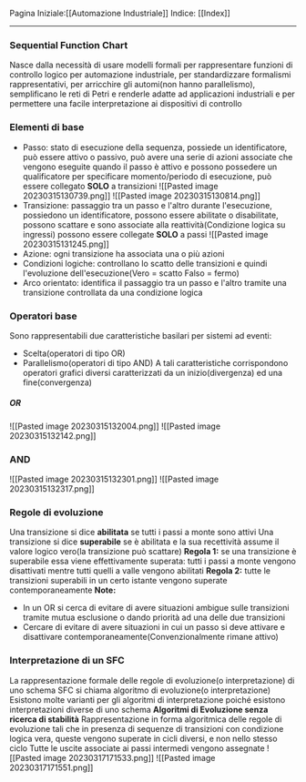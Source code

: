 Pagina Iniziale:[[Automazione Industriale]]
Indice: [[Index]]

---

### Sequential Function Chart
Nasce dalla necessità di usare modelli formali per rappresentare funzioni di controllo logico per automazione industriale, per standardizzare formalismi rappresentativi, per arricchire gli automi(non hanno parallelismo), semplificano le reti di Petri e renderle adatte ad applicazioni industriali e per permettere una facile interpretazione ai dispositivi di controllo

### Elementi di base
- Passo: stato di esecuzione della sequenza, possiede un identificatore, può essere attivo o passivo, può avere una serie di azioni associate che vengono eseguite quando il passo è attivo e possono possedere un qualificatore per specificare momento/periodo di esecuzione, può essere collegato **SOLO** a transizioni
![[Pasted image 20230315130739.png]]
![[Pasted image 20230315130814.png]]
- Transizione: passaggio tra un passo e l'altro durante l'esecuzione, possiedono un identificatore, possono essere abilitate o disabilitate, possono scattare e sono associate alla reattività(Condizione logica su ingressi) possono essere collegate **SOLO** a passi
![[Pasted image 20230315131245.png]]
- Azione: ogni transizione ha associata una o più azioni
- Condizioni logiche: controllano lo scatto delle transizioni e quindi l'evoluzione dell'esecuzione(Vero = scatto Falso = fermo)
- Arco orientato: identifica il passaggio tra un passo e l'altro tramite una transizione controllata da una condizione logica

### Operatori base
Sono rappresentabili due caratteristiche basilari per sistemi ad eventi:
- Scelta(operatori di tipo OR)
- Parallelismo(operatori di tipo AND)
A tali caratteristiche corrispondono operatori grafici diversi caratterizzati da un inizio(divergenza) ed una fine(convergenza)
##### OR 
![[Pasted image 20230315132004.png]]
![[Pasted image 20230315132142.png]]
### AND
![[Pasted image 20230315132301.png]]
![[Pasted image 20230315132317.png]]

### Regole di evoluzione
Una transizione si dice **abilitata** se tutti i passi a monte sono attivi
Una transizione si dice **superabile** se è abilitata e la sua recettività assume il valore logico vero(la transizione può scattare)
**Regola 1:**
se una transizione è superabile essa viene effettivamente superata: tutti i passi a monte vengono disattivati mentre tutti  quelli a valle vengono abilitati
**Regola 2:**
tutte le transizioni superabili in un certo istante vengono superate contemporaneamente
**Note:**
- In un OR si cerca di evitare di avere situazioni ambigue sulle transizioni tramite mutua esclusione o dando priorità ad una delle due transizioni
- Cercare di evitare di avere situazioni in cui un passo si deve attivare e disattivare contemporaneamente(Convenzionalmente rimane attivo)

### Interpretazione di un SFC
La rappresentazione formale delle regole di evoluzione(o interpretazione) di uno schema SFC si chiama algoritmo di evoluzione(o interpretazione)
Esistono molte varianti per gli algoritmi di interpretazione poiché esistono interpretazioni diverse di uno schema
**Algoritmi di Evoluzione senza ricerca di stabilità**
Rappresentazione in forma algoritmica delle regole di evoluzione tali che in presenza di sequenze di transizioni con condizione logica vera, queste vengono superate in cicli diversi, e non nello stesso ciclo
Tutte le uscite associate ai passi intermedi vengono assegnate
![[Pasted image 20230317171533.png]]
![[Pasted image 20230317171551.png]]
